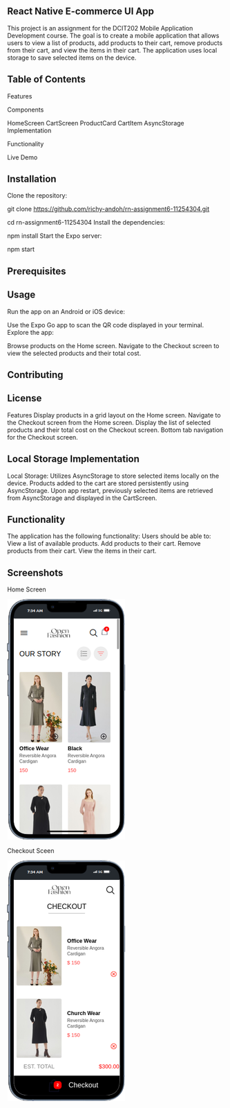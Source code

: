 ## React Native E-commerce UI App

This project is an assignment for the DCIT202 Mobile Application Development course. The goal is to create a mobile application that allows users to view a list of products, add products to their cart, remove products from their cart, and view the items in their cart. The application uses local storage to save selected items on the device.

## Table of Contents

Features

Components

HomeScreen
CartScreen
ProductCard
CartItem
AsyncStorage Implementation

Functionality

Live Demo

## Installation

Clone the repository:

git clone https://github.com/richy-andoh/rn-assignment6-11254304.git

cd rn-assignment6-11254304
Install the dependencies:

npm install
Start the Expo server:

npm start

## Prerequisites

## Usage

Run the app on an Android or iOS device:

Use the Expo Go app to scan the QR code displayed in your terminal.
Explore the app:

Browse products on the Home screen.
Navigate to the Checkout screen to view the selected products and their total cost.

## Contributing

## License

Features
Display products in a grid layout on the Home screen.
Navigate to the Checkout screen from the Home screen.
Display the list of selected products and their total cost on the Checkout screen.
Bottom tab navigation for the Checkout screen.

## Local Storage Implementation

Local Storage: Utilizes AsyncStorage to store selected items locally on the device.
Products added to the cart are stored persistently using AsyncStorage.
Upon app restart, previously selected items are retrieved from AsyncStorage and displayed in the CartScreen.

## Functionality

The application has the following functionality:
Users should be able to:
View a list of available products.
Add products to their cart.
Remove products from their cart.
View the items in their cart.

## Screenshots

Home Screen

![Screenshot1](/assets/blogger.png)

Checkout Sceen

![Screenshot1](/assets/eben.png)
